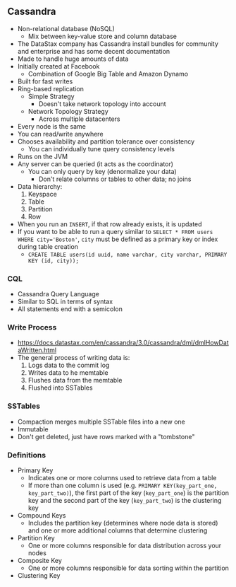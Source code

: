 ## Cassandra
- Non-relational database (NoSQL)
	- Mix between key-value store and column database
- The DataStax company has Cassandra install bundles for community and enterprise and has some decent documentation
- Made to handle huge amounts of data
- Initially created at Facebook
	- Combination of Google Big Table and Amazon Dynamo
- Built for fast writes
- Ring-based replication
	- Simple Strategy
		- Doesn't take network topology into account
	- Network Topology Strategy
		- Across multiple datacenters
- Every node is the same
- You can read/write anywhere
- Chooses availability and partition tolerance over consistency
	- You can individually tune query consistency levels
- Runs on the JVM
- Any server can be queried (it acts as the coordinator)
	- You can only query by key (denormalize your data)
		- Don't relate columns or tables to other data; no joins
- Data hierarchy:
	1. Keyspace
	1. Table
	1. Partition
	1. Row
- When you run an `INSERT`, if that row already exists, it is updated
- If you want to be able to run a query similar to `SELECT * FROM users WHERE city='Boston'`, `city` must be defined as a primary key or index during table creation
	- `CREATE TABLE users(id uuid, name varchar, city varchar, PRIMARY KEY (id, city));`

### CQL
- Cassandra Query Language
- Similar to SQL in terms of syntax
- All statements end with a semicolon

### Write Process
- https://docs.datastax.com/en/cassandra/3.0/cassandra/dml/dmlHowDataWritten.html
- The general process of writing data is:
	1. Logs data to the commit log
	1. Writes data to he memtable
	1. Flushes data from the memtable
	1. Flushed into SSTables

### SSTables
- Compaction merges multiple SSTable files into a new one
- Immutable
- Don't get deleted, just have rows marked with a "tombstone"

### Definitions
- Primary Key
	- Indicates one or more columns used to retrieve data from a table
	- If more than one column is used (e.g. `PRIMARY KEY(key_part_one, key_part_two)`), the first part of the key (`key_part_one`) is the partition key and the second part of the key (`key_part_two`) is the clustering key
- Compound Keys
	- Includes the partition key (determines where node data is stored) and one or more additional columns that determine clustering
- Partition Key
	- One or more columns responsible for data distribution across your nodes
- Composite Key
	- One or more columns responsible for data sorting within the partition
- Clustering Key
